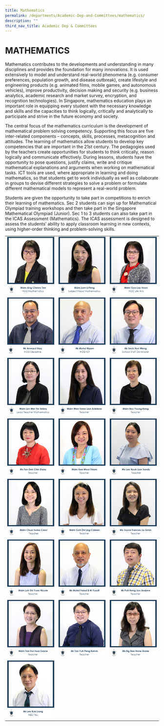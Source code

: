 ```yaml
---
title: Mathematics
permalink: /departments/Academic-Dep-and-Committees/mathematics/
description: ""
third_nav_title: Academic Dep & Committees
---
```

# MATHEMATICS
Mathematics contributes to the developments and understanding in many disciplines and provides the foundation for many innovations. It is used extensively to model and understand real-world phenomena (e.g. consumer preferences, population growth, and disease outbreak), create lifestyle and engineering products (e.g. animated films, mobile games, and autonomous vehicles), improve productivity, decision making and security (e.g. business analytics, academic research and market survey, encryption, and recognition technologies). In Singapore, mathematics education plays an important role in equipping every student with the necessary knowledge and skills and the capacities to think logically, critically and analytically to participate and strive in the future economy and society.

The central focus of the mathematics curriculum is the development of mathematical problem solving competency. Supporting this focus are five inter-related components – concepts, skills, processes, metacognition and attitudes. The learning of mathematics allow students to develop key competencies that are important in the 21st century. The pedagogies used by the teachers create opportunities for students to think critically, reason logically and communicate effectively. During lessons, students have the opportunity to pose questions, justify claims, write and critique mathematical explanations and arguments when working on mathematical tasks. ICT tools are used, where appropriate in learning and doing mathematics, so that students get to work individually as well as collaborate in groups to devise different strategies to solve a problem or formulate different mathematical models to represent a real-world problem.

Students are given the opportunity to take part in competitions to enrich their learning of mathematics. Sec 2 students can sign up for Mathematical Olympiad training workshops and then take part in the Singapore Mathematical Olympiad (Junior). Sec 1 to 3 students can also take part in the ICAS Assessment (Mathematics). The ICAS assessment is designed to assess the students’ ability to apply classroom learning in new contexts, using higher-order thinking and problem-solving skills.

|   |   |   |
|---|---|---|
| ![](/images/Departments/Academic%20Dep%20&%20Comittee/MATHEMATICS/1_MDM-ANG-CHEOW-TEE.jpg)  | ![](/images/Departments/Academic%20Dep%20&%20Comittee/MATHEMATICS/2_MS-LAM-LI-FEND.jpg)  | ![](/images/Departments/Academic%20Dep%20&%20Comittee/MATHEMATICS/3_MDM-GOO-LAY-HOON.jpg)  |
| ![](/images/Departments/Academic%20Dep%20&%20Comittee/MATHEMATICS/4_MR-ANWARUL-HAQ.jpg) |![](/images/Departments/Academic%20Dep%20&%20Comittee/MATHEMATICS/5_MR-MOHD-NIZAM.jpg)   | ![](/images/Departments/Academic%20Dep%20&%20Comittee/MATHEMATICS/6_MR-SECK-HON-MENG.jpg)  |
|  ![](/images/Departments/Academic%20Dep%20&%20Comittee/MATHEMATICS/24_MS-LIM-WEI-YIN-SELINA.jpg) | ![](/images/Departments/Academic%20Dep%20&%20Comittee/MATHEMATICS/22_MDM-WEE-SWEE-LIAN-ADELENE.jpg)  | ![](/images/Departments/Academic%20Dep%20&%20Comittee/MATHEMATICS/8_MDM-BEY-YOUNG-KENG.jpg)  |
| ![](/images/Departments/Academic%20Dep%20&%20Comittee/MATHEMATICS/25_MS-TAN-DEK-CHIN-DAISY.jpg)  | ![](/images/Departments/Academic%20Dep%20&%20Comittee/MATHEMATICS/12_MDM-KEE-MOOI-THIAM.jpg)  | ![](/images/Departments/Academic%20Dep%20&%20Comittee/MATHEMATICS/13_MS-LEE-NYUK-LIAN-SANDY.jpg)  |
| ![](/images/Departments/Academic%20Dep%20&%20Comittee/MATHEMATICS/Carol.jpg)  |![](/images/Departments/Academic%20Dep%20&%20Comittee/MATHEMATICS/11_MDM-GOH-ZHI-LING-CALEEN.jpg)  | ![](/images/Departments/Academic%20Dep%20&%20Comittee/MATHEMATICS/16_MS-JOYCE-FRANCES-LIU-SIMIN.jpg)  |
| ![](/images/Departments/Academic%20Dep%20&%20Comittee/MATHEMATICS/17_MDM-LOH-SHI-YUNN-NICOLE.jpg)  |![](/images/Departments/Academic%20Dep%20&%20Comittee/MATHEMATICS/18_MR-MOHD-FAISAL.jpg)   |  ![](/images/Departments/Academic%20Dep%20&%20Comittee/MATHEMATICS/19_MR-ANDREW-POH-KENG-JOO.jpg) |
| ![](/images/Departments/Academic%20Dep%20&%20Comittee/MATHEMATICS/20_MDM-TAN-HUI-HWA-GRACE.jpg)  | ![](/images/Departments/Academic%20Dep%20&%20Comittee/MATHEMATICS/21_MR-TAN-YUH-PENG-KELVIN.jpg)  |  ![](/images/Departments/Academic%20Dep%20&%20Comittee/MATHEMATICS/7_MS-NG-BEE-HONG-ANNIE.jpg) |
| ![](/images/Departments/Academic%20Dep%20&%20Comittee/MATHEMATICS/23_ME-LEE-KOK-LIANG.jpg)  |   |   |